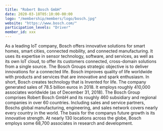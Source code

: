 ```yaml
---
title: "Robert Bosch GmbH"
date: 2020-03-18T05:10:00-00:00
logo: "/membership/members/logo/bosch.jpg"
website: "https://www.bosch.com/"
participation_levels: "Driver"
member_id: xxx
---
```


As a leading IoT company, Bosch offers innovative solutions for smart homes, smart cities, connected mobility, and connected manufacturing. It uses its expertise in sensor technology, software, and services, as well as its own IoT cloud, to offer its customers connected, cross-domain solutions from a single source. The Bosch Groups strategic objective is to deliver innovations for a connected life. Bosch improves quality of life worldwide with products and services that are innovative and spark enthusiasm. In short, Bosch creates technology that is Invented for life. The company generated sales of 78.5 billion euros in 2018. It employs roughly 410,000 associates worldwide (as of December 31, 2018). The Bosch Group comprises Robert Bosch GmbH and its roughly 460 subsidiary and regional companies in over 60 countries. Including sales and service partners, Boschs global manufacturing, engineering, and sales network covers nearly every country in the world. The basis for the companys future growth is its innovative strength. At nearly 130 locations across the globe, Bosch employs some 68,700 associates in research and development.
